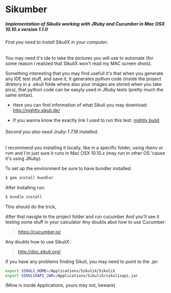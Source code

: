 # Sikumber
##### Implementation of Sikulix working with JRuby and Cucumber in Mac OSX 10.10.x version 1.1.0


###### First you need to install SikuliX in your computer. 
You may need it's ide to take the pictures you will use to automate (for some reason I realized that SikuliX won't read my MAC screen shots). 

 Something interesting that you may find usefull it's that when you generate any IDE test stuff, and save it, It generates python code (inside the project diretory in a .sikuli folde where also your images are stored when you take pics), that python code can be easyly used in JRuby tests (pretty much the same sintax). 

- Here you can find information of what Sikuli you may download: http://nightly.sikuli.de/ 

- If you wanna know the exactly link I used to run this test: [nightly build](https://oss.sonatype.org/content/groups/public/com/sikulix/sikulixsetup/1.1.0-SNAPSHOT/sikulixsetup-1.1.0-20150723.231118-137-forsetup.jar)

###### Second you also need Jruby-1.7.18 installed. 
I recommend you installing it locally, like in a specific folder, using rbenv or rvm and I'm just sure it runs in Mac OSX 10.10.x (may run in other OS 'cause it's using JRuby).

To set up the environment be sure to have bundler installed: 

```sh
$ gem install bundler
```
After installing run: 
```sh
$ bundle install 
``` 

This should do the trick,

After that navigte to the project folder and run cucumber And you'll see it testing some stuff in your calculator Any doubts abut how to use Cucumber: 
>https://cucumber.io/ 

Any doubts how to use SikuliX :
>http://doc.sikuli.org/

If you have any problems finding Sikuli, you may need to point to the .jar: 
```sh
export SIKULI_HOME=/Applications/SikuliX/SikuliX
export SIKULIXAPI_JAR=/Applications/SikuliX/sikulixapi.jar
``` 
(Mine is inside Applications, yours may not, beware)
